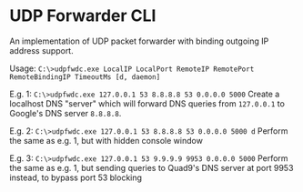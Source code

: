 # UDP Forwarder CLI

An implementation of UDP packet forwarder with binding outgoing IP address support.

Usage: `C:\>udpfwdc.exe LocalIP LocalPort RemoteIP RemotePort RemoteBindingIP TimeoutMs [d, daemon]`

E.g. 1: `C:\>udpfwdc.exe 127.0.0.1 53 8.8.8.8 53 0.0.0.0 5000`
Create a localhost DNS "server" which will forward DNS queries from `127.0.0.1` to Google's DNS server `8.8.8.8`.

E.g. 2: `C:\>udpfwdc.exe 127.0.0.1 53 8.8.8.8 53 0.0.0.0 5000 d`
Perform the same as e.g. 1, but with hidden console window

E.g. 3: `C:\>udpfwdc.exe 127.0.0.1 53 9.9.9.9 9953 0.0.0.0 5000`
Perform the same as e.g. 1, but sending queries to Quad9's DNS server at port 9953 instead, to bypass port 53 blocking
